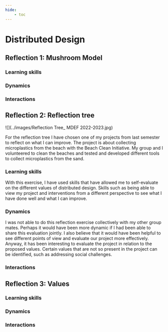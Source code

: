 ```yaml
---
hide:
    - toc
---
```

# **Distributed Design** 

## Reflection 1: Mushroom Model
### Learning skills 
### Dynamics 
### Interactions 
## Reflection 2: Reflection tree
![](../images/Reflection Tree_ MDEF 2022-2023.jpg)

For the reflection tree I have chosen one of my projects from last semester to reflect on what I can improve. The project is about collecting microplastics from the beach with the Beach Clean Initiative. My group and I volunteered to clean the beaches and tested and developed different tools to collect microplastics from the sand.

### Learning skills 
With this exercise, I have used skills that have allowed me to self-evaluate on the different values of distributed design. Skills such as being able to view my project and interventions from a different perspective to see what I have done well and what I can improve. 
### Dynamics 
I was not able to do this reflection exercise collectively with my other group mates. Perhaps it would have been more dynamic if I had been able to share this evaluation jointly. I also believe that it would have been helpful to see different points of view and evaluate our project more effectively. Anyway, it has been interesting to evaluate the project in relation to the proposed values. Certain values that are not so present in the project can be identified, such as addressing social challenges. 
### Interactions 
## Reflection 3: Values
### Learning skills 
### Dynamics 
### Interactions 